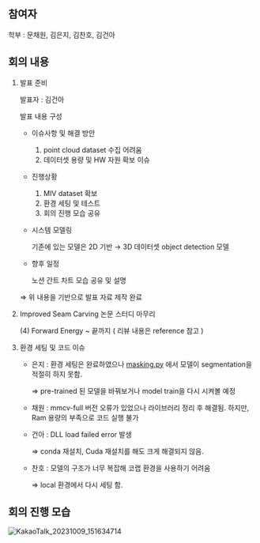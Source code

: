 ## 참여자

학부 : 문채원, 김은지, 김찬호, 김건아

## 회의 내용

1. 발표 준비
    
    발표자 : 김건아
    
    발표 내용 구성
    
    - 이슈사항 및 해결 방안
        1. point cloud dataset 수집 어려움
        2. 데이터셋 용량 및 HW 자원 확보 이슈
    - 진행상황
        1. MIV dataset 확보
        2. 환경 세팅 및 테스트
        3. 회의 진행 모습 공유
    - 시스템 모델링
        
        기존에 있는 모델은 2D 기반 → 3D 데이터셋 object detection 모델
        
    - 향후 일정
        
        노션 간트 차트 모습 공유 및 설명
        
    
    ⇒ 위 내용을 기반으로 발표 자료 제작 완료
    
2. Improved Seam Carving 논문 스터디 마무리
    
    (4) Forward Energy ~ 끝까지 ( 리뷰 내용은 reference 참고 )
    
3. 환경 세팅 및 코드 이슈
    - 은지 : 환경 세팅은 완료하였으나 [masking.py](http://masking.py) 에서 모델이 segmentation을 적절히 하지 못함.
        
        ⇒ pre-trained 된 모델을 바꿔보거나 model train을 다시 시켜볼 예정
        
    - 채원 :  mmcv-full 버전 오류가 있었으나 라이브러리 정리 후 해결됨. 하지만, Ram 용량의 부족으로 코드 실행 불가
    - 건아 : DLL load failed error 발생
        
        ⇒ conda 재설치, Cuda 재설치를 해도 크게 해결되지 않음. 
        
    - 찬호 : 모델의 구조가 너무 복잡해 코랩 환경을 사용하기 어려움
        
        ⇒ local 환경에서 다시 세팅 함.

## 회의 진행 모습

      
![KakaoTalk_20231009_151634714](https://github.com/coolho1129/Metaverse-Background-Research/assets/87495422/0d9b0211-3b0e-4f38-b27f-0d6c212d3abf)


